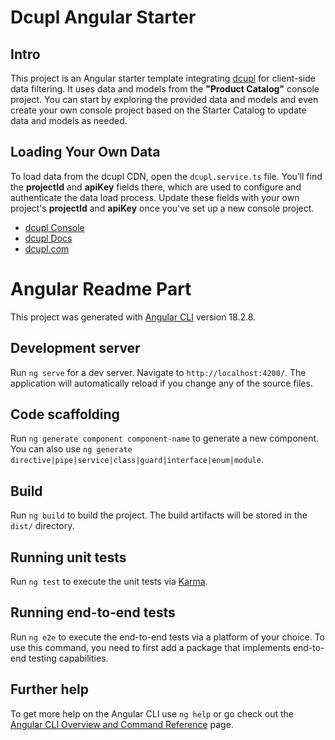 # Dcupl Angular Starter

## Intro
This project is an Angular starter template integrating [dcupl](https://docs.dcupl.com) for client-side data filtering. It uses data and models from the **"Product Catalog"** console project. You can start by exploring the provided data and models and even create your own console project based on the Starter Catalog to update data and models as needed.

## Loading Your Own Data
To load data from the dcupl CDN, open the `dcupl.service.ts` file. You’ll find the **projectId** and **apiKey** fields there, which are used to configure and authenticate the data load process. Update these fields with your own project's **projectId** and **apiKey** once you've set up a new console project.

* [dcupl Console](https://console.dcupl.com)
* [dcupl Docs](https://docs.dcupl.com)
* [dcupl.com](https://dcupl.com)

# Angular Readme Part

This project was generated with [Angular CLI](https://github.com/angular/angular-cli) version 18.2.8.

## Development server

Run `ng serve` for a dev server. Navigate to `http://localhost:4200/`. The application will automatically reload if you change any of the source files.

## Code scaffolding

Run `ng generate component component-name` to generate a new component. You can also use `ng generate directive|pipe|service|class|guard|interface|enum|module`.

## Build

Run `ng build` to build the project. The build artifacts will be stored in the `dist/` directory.

## Running unit tests

Run `ng test` to execute the unit tests via [Karma](https://karma-runner.github.io).

## Running end-to-end tests

Run `ng e2e` to execute the end-to-end tests via a platform of your choice. To use this command, you need to first add a package that implements end-to-end testing capabilities.

## Further help

To get more help on the Angular CLI use `ng help` or go check out the [Angular CLI Overview and Command Reference](https://angular.dev/tools/cli) page.
